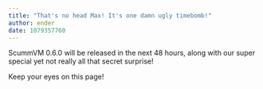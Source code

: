 ```yaml
---
title: "That's no head Max! It's one damn ugly timebomb!"
author: ender
date: 1079357760
---
```


ScummVM 0.6.0 will be released in the next 48 hours, along with our super special yet not really all that secret surprise!

Keep your eyes on this page!
